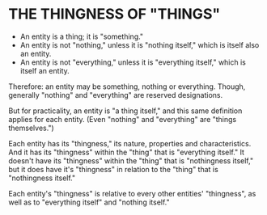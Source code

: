 # THE THINGNESS OF "THINGS"

* An entity is a thing; it is "something."
* An entity is not "nothing," unless it is "nothing itself," which is itself also an entity.
* An entity is not "everything," unless it is "everything itself," which is itself an entity.

Therefore: an entity may be something, nothing or everything.
Though, generally "nothing" and "everything" are reserved designations.

But for practicality, an entity is "a thing itself," and this same definition applies for each entity. 
    (Even "nothing" and "everything" are "things themselves.")

Each entity has its "thingness," its nature, properties and characteristics. 
    And it has its "thingness" within the "thing" that is "everything itself." 
    It doesn't have its "thingness" within the "thing" that is "nothingness itself," but it does have it's "thingness" in relation to the "thing" that is "nothingness itself."

Each entity's "thingness" is relative to every other entities' "thingness", as well as to "everything itself" and "nothing itself." 

